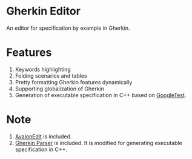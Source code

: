 # Gherkin Editor

An editor for specification by example in Gherkin.

# Features
1. Keywords highlighting
2. Folding scenarios and tables
3. Pretty formatting Gherkin features dynamically
4. Supporting globalization of Gherkin
5. Generation of executable specification in C++ based on [GoogleTest](https://github.com/google/googletest).

# Note
1. [AvalonEdit](https://github.com/icsharpcode/AvalonEdit) is included.
2. [Gherkin Parser](https://github.com/cucumber/cucumber/tree/master/gherkin) is included. It is modified for generating executable specification in C++.


